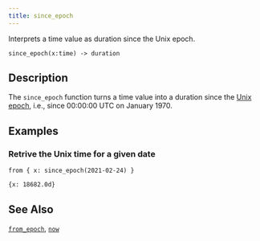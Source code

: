 ```yaml
---
title: since_epoch
---
```


Interprets a time value as duration since the Unix epoch.

```tql
since_epoch(x:time) -> duration
```

## Description

The `since_epoch` function turns a time value into a duration since the [Unix
epoch](https://en.wikipedia.org/wiki/Unix_time), i.e., since 00:00:00 UTC on
January 1970.

## Examples

### Retrive the Unix time for a given date

```tql
from { x: since_epoch(2021-02-24) }
```

```tql
{x: 18682.0d}
```

## See Also

[`from_epoch`](/reference/functions/from_epoch),
[`now`](/reference/functions/now)
